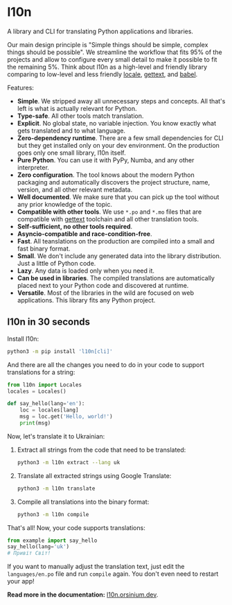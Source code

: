 # l10n

A library and CLI for translating Python applications and libraries.

Our main design principle is "Simple things should be simple, complex things should be possible". We streamline the workflow that fits 95% of the projects and allow to configure every small detail to make it possible to fit the remaining 5%. Think about l10n as a high-level and friendly library comparing to low-level and less friendly [locale](https://docs.python.org/3/library/locale.html), [gettext](https://docs.python.org/3/library/gettext.html), and [babel](https://babel.pocoo.org/en/latest/).

Features:

+ **Simple**. We stripped away all unnecessary steps and concepts. All that's left is what is actually relevant for Python.
+ **Type-safe**. All other tools match translation.
+ **Explicit**. No global state, no variable injection. You know exactly what gets translated and to what language.
+ **Zero-dependency runtime**. There are a few small dependencies for CLI but they get installed only on your dev environment. On the production goes only one small library, l10n  itself.
+ **Pure Python**. You can use it with PyPy, Numba, and any other interpreter.
+ **Zero configuration**. The tool knows about the modern Python packaging and automatically discovers the project structure, name, version, and all other relevant metadata.
+ **Well documented**. We make sure that you can pick up the tool without any prior knowledge of the topic.
+ **Compatible with other tools**. We use `*.po` and `*.mo` files that are compatible with [gettext](https://www.gnu.org/software/gettext/) toolchain and all other translation tools.
+ **Self-sufficient, no other tools required**.
+ **Asyncio-compatible and race-condition-free**.
+ **Fast**. All teanslations on the production are compiled into a small and fast binary format.
+ **Small**. We don't include any generated data into the library distribution. Just a little of Python code.
+ **Lazy**. Any data is loaded only when you need it.
+ **Can be used in libraries**. The compiled translations are automatically placed next to your Python code and discovered at runtime.
+ **Versatile**. Most of the libraries in the wild are focused on web applications. This library fits any Python project.

## l10n in 30 seconds

Install l10n:

```bash
python3 -m pip install 'l10n[cli]'
```

And there are all the changes you need to do in your code to support translations for a string:

```python
from l10n import Locales
locales = Locales()

def say_hello(lang='en'):
    loc = locales[lang]
    msg = loc.get('Hello, world!')
    print(msg)
```

Now, let's translate it to Ukrainian:

1. Extract all strings from the code that need to be translated:

    ```bash
    python3 -m l10n extract --lang uk
    ```

1. Translate all extracted strings using Google Translate:

    ```bash
    python3 -m l10n translate
    ```

1. Compile all translations into the binary format:

    ```bash
    python3 -m l10n compile
    ```

That's all! Now, your code supports translations:

```python
from example import say_hello
say_hello(lang='uk')
# Привіт Світ!
```

If you want to manually adjust the translation text, just edit the `languages/en.po` file and run `compile` again. You don't even need to restart your app!

**Read more in the documentation:** [l10n.orsinium.dev](https://l10n.orsinium.dev/).
